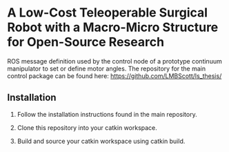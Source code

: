 # A Low-Cost Teleoperable Surgical Robot with a Macro-Micro Structure for Open-Source Research
ROS message definition used by the control node of a prototype continuum manipulator to set or define motor angles. The repository for the main control package can be found here: https://github.com/LMBScott/ls_thesis/

## Installation
1. Follow the installation instructions found in the main repository.

2. Clone this repository into your catkin workspace.

3. Build and source your catkin workspace using catkin build.

